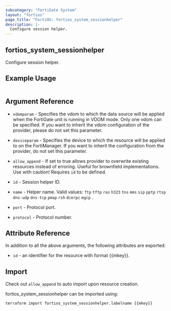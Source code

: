 ```yaml
---
subcategory: "FortiGate System"
layout: "fortios"
page_title: "FortiOS: fortios_system_sessionhelper"
description: |-
  Configure session helper.
---
```


## fortios_system_sessionhelper
Configure session helper.

## Example Usage

```hcl

```

## Argument Reference
* `vdomparam` - Specifies the vdom to which the data source will be applied when the FortiGate unit is running in VDOM mode. Only one vdom can be specified. If you want to inherit the vdom configuration of the provider, please do not set this parameter.
* `deviceparam` - Specifies the device to which the resource will be applied to on the FortiManager. If you want to inherit the configuration from the provider, do not set this parameter.
* `allow_append` - If set to true allows provider to overwrite existing resources instead of erroring. Useful for brownfield implementations. Use with caution! Requires `id` to be defined.

* `id` - Session helper ID.
* `name` - Helper name. Valid values: `ftp` `tftp` `ras` `h323` `tns` `mms` `sip` `pptp` `rtsp` `dns-udp` `dns-tcp` `pmap` `rsh` `dcerpc` `mgcp` .
* `port` - Protocol port.
* `protocol` - Protocol number.

## Attribute Reference

In addition to all the above arguments, the following attributes are exported:
* `id` - an identifier for the resource with format {{mkey}}.

## Import

Check out `allow_append` to auto import upon resource creation.

fortios_system_sessionhelper can be imported using:
```sh
terraform import fortios_system_sessionhelper.labelname {{mkey}}
```
